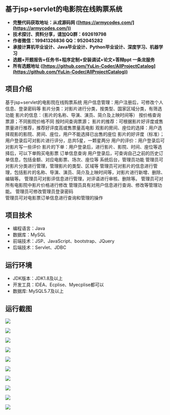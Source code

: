 ## 基于jsp+servlet的电影院在线购票系统

- <b>完整代码获取地址：从戎源码网 ([https://armycodes.com/](https://armycodes.com/))</b>
- <b>技术探讨、资料分享，请加QQ群：692619798</b> 
- <b>作者微信：19941326836  QQ：952045282</b> 
- <b>承接计算机毕业设计、Java毕业设计、Python毕业设计、深度学习、机器学习</b>
- <b>选题+开题报告+任务书+程序定制+安装调试+论文+答辩ppt 一条龙服务</b>
- <b>所有选题地址 ([https://github.com/YuLin-Coder/AllProjectCatalog](https://github.com/YuLin-Coder/AllProjectCatalog)) </b>

## 项目介绍
基于jsp+servlet的电影院在线购票系统
用户信息管理：用户注册后，可修改个人信息、登录密码等
影片分类：对影片进行分类，按类型、国家区域分类，有筛选功能
影片的信息：（影片的名称、导演、演员、简介及上映时间等）
按价格查询票源；不同影院价格不同
按时间查询票源；
影片的推荐：可根据影片好评度或售票量进行推荐，推荐好评度高或售票量高电影
观影的房间、座位的选择：用户选择观影的影院、房间、座位，用户不能选择已出售的座位
影片的好评度（标准）； 用户登录后可对影片进行评分，总共5星，一颗星两分
用户的评价：用户登录后可对影片写一些评价
影片的下单：用户登录后，进行影片、影院、时间、座位等选择后，可以下单购买电影票
订单信息查询
     用户登录后，可查询自己之前的历史订单信息，包括金额、对应电影票、场次、座位等
系统后台，管理员功能
管理员可对影片分类进行管理，管理影片的类型、区域等
管理员可对影片的信息进行管理，包括影片的名称、导演、演员、简介及上映时间等，对影片进行新增、删除、编辑等。
管理员可对影评信息进行管理，对评语进行审核、删除等。
管理员可对所有电影院中影片价格进行修改
管理员具有对用户信息进行查询、修改等管理功能。
管理员可修改管理员登录密码	
管理员可对电影票订单信息进行查询和管理的操作

## 项目技术
- 编程语言：Java
- 数据库：MySQL
- 前端技术：JSP、JavaScript、bootstrap、JQuery
- 后端技术：Servlet、JDBC

## 运行环境
- JDK版本：JDK1.8及以上
- 开发工具：IDEA、Ecplise、Myecplise都可以
- 数据库: MySQL5.7及以上

## 运行截图
![](screenshot/1.png)

![](screenshot/2.png)

![](screenshot/3.png)

![](screenshot/4.png)

![](screenshot/5.png)

![](screenshot/6.png)

![](screenshot/7.png)

![](screenshot/8.png)

![](screenshot/9.png)

![](screenshot/10.png)
